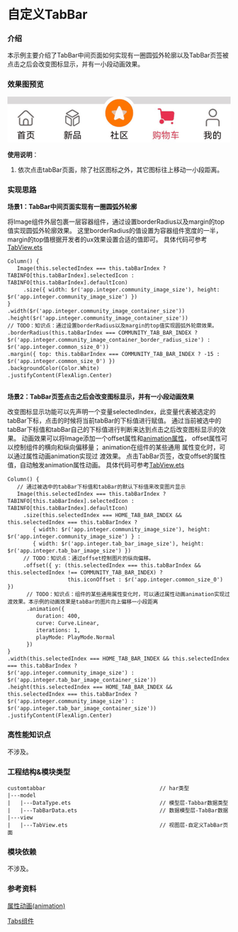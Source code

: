 # 自定义TabBar

### 介绍

本示例主要介绍了TabBar中间页面如何实现有一圈圆弧外轮廓以及TabBar页签被点击之后会改变图标显示，并有一小段动画效果。

### 效果图预览

![](../../screenshots/device/CustomTabBar.gif)

**使用说明**：

1. 依次点击tabBar页面，除了社区图标之外，其它图标往上移动一小段距离。

### 实现思路

**场景1：TabBar中间页面实现有一圈圆弧外轮廓**

将Image组件外层包裹一层容器组件，通过设置borderRadius以及margin的top值实现圆弧外轮廓效果。
这里borderRadius的值设置为容器组件宽度的一半，margin的top值根据开发者的ux效果设置合适的值即可。
具体代码可参考[TabView.ets](./src/main/ets/view/TabView.ets)

```
Column() {
   Image(this.selectedIndex === this.tabBarIndex ? TABINFO[this.tabBarIndex].selectedIcon : TABINFO[this.tabBarIndex].defaultIcon)
     .size({ width: $r('app.integer.community_image_size'), height: $r('app.integer.community_image_size') })
}
.width($r('app.integer.community_image_container_size'))
.height($r('app.integer.community_image_container_size'))
// TODO：知识点：通过设置borderRadius以及margin的top值实现圆弧外轮廓效果。
.borderRadius(this.tabBarIndex === COMMUNITY_TAB_BAR_INDEX ? $r('app.integer.community_image_container_border_radius_size') : $r('app.integer.common_size_0'))
.margin({ top: this.tabBarIndex === COMMUNITY_TAB_BAR_INDEX ? -15 : $r('app.integer.common_size_0') })
.backgroundColor(Color.White)
.justifyContent(FlexAlign.Center)
  
```
**场景2：TabBar页签点击之后会改变图标显示，并有一小段动画效果**

改变图标显示功能可以先声明一个变量selectedIndex，此变量代表被选定的tabBar下标，点击的时候将当前tabBar的下标值进行赋值。
通过当前被选中的tabBar下标值和tabBar自己的下标值进行判断来达到点击之后改变图标显示的效果。
动画效果可以将Image添加一个offset属性和[animation属性](https://developer.harmonyos.com/cn/docs/documentation/doc-references-V3/ts-animatorproperty-0000001478181445-V3)，
offset属性可以控制组件的横向和纵向偏移量； animation在组件的某些通用 属性变化时，可以通过属性动画animation实现过
渡效果。 点击TabBar页签，改变offset的属性值，自动触发animation属性动画。
具体代码可参考[TabView.ets](./src/main/ets/view/TabView.ets)

```
Column() {
   // 通过被选中的tabBar下标值和tabBar的默认下标值来改变图片显示
   Image(this.selectedIndex === this.tabBarIndex ? TABINFO[this.tabBarIndex].selectedIcon : TABINFO[this.tabBarIndex].defaultIcon)
     .size(this.selectedIndex === HOME_TAB_BAR_INDEX && this.selectedIndex === this.tabBarIndex ?
        { width: $r('app.integer.community_image_size'), height: $r('app.integer.community_image_size') } :
        { width: $r('app.integer.tab_bar_image_size'), height: $r('app.integer.tab_bar_image_size') })
     // TODO：知识点：通过offset控制图片的纵向偏移。
     .offset({ y: (this.selectedIndex === this.tabBarIndex && this.selectedIndex !== COMMUNITY_TAB_BAR_INDEX) ?
                   this.iconOffset : $r('app.integer.common_size_0') })
      // TODO：知识点：组件的某些通用属性变化时，可以通过属性动画animation实现过渡效果。本示例的动画效果是tabBar的图片向上偏移一小段距离
      .animation({
         duration: 400,
         curve: Curve.Linear,
         iterations: 1,
         playMode: PlayMode.Normal
      })
}
.width(this.selectedIndex === HOME_TAB_BAR_INDEX && this.selectedIndex === this.tabBarIndex ?
$r('app.integer.community_image_size') : $r('app.integer.tab_bar_image_container_size'))
.height(this.selectedIndex === HOME_TAB_BAR_INDEX && this.selectedIndex === this.tabBarIndex ?
$r('app.integer.community_image_size') : $r('app.integer.tab_bar_image_container_size'))
.justifyContent(FlexAlign.Center)
```
### 高性能知识点

不涉及。

### 工程结构&模块类型

```
customtabbar                                    // har类型
|---model
|   |---DataType.ets                            // 模型层-Tabbar数据类型
|   |---TabBarData.ets                          // 数据模型层-TabBar数据
|---view
|   |---TabView.ets                             // 视图层-自定义TabBar页面
```
### 模块依赖

不涉及。

### 参考资料
[属性动画(animation)](https://developer.harmonyos.com/cn/docs/documentation/doc-references-V3/ts-animatorproperty-0000001478181445-V3)

[Tabs组件](https://developer.harmonyos.com/cn/docs/documentation/doc-references/ts-container-tabs-0000001281001258)


